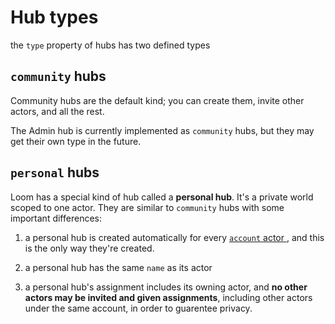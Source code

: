 # Hub types

the `type` property of hubs has two defined types

## `community` hubs

Community hubs are the default kind; you can create them, invite other actors, and all the rest.

The Admin hub is currently implemented as `community` hubs, but they may get their own type in the future.	

## `personal` hubs

Loom has a special kind of hub called a **personal hub**. It's a private world scoped to one actor. They are similar to `community` hubs with some important differences:

1) a personal hub is created automatically for every <a href="actor_types.md">`account` actor </a>, and this is the only way they're created.
		
1) a personal hub has the same <code>name</code> as its actor
1) a personal hub's assignment includes its owning actor, and **no other actors may be invited and given assignments**, including other actors under the same account, in order to guarentee privacy.